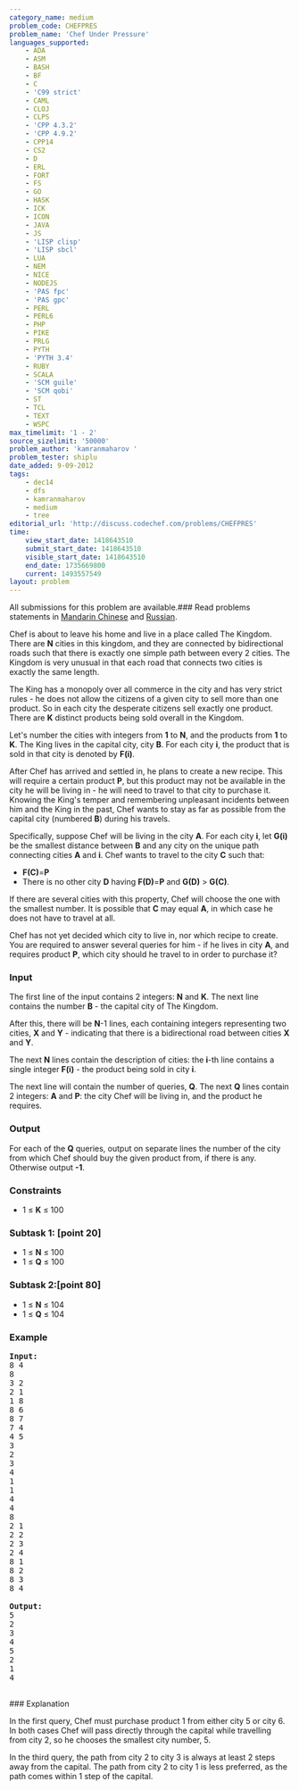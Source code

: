 ```yaml
---
category_name: medium
problem_code: CHEFPRES
problem_name: 'Chef Under Pressure'
languages_supported:
    - ADA
    - ASM
    - BASH
    - BF
    - C
    - 'C99 strict'
    - CAML
    - CLOJ
    - CLPS
    - 'CPP 4.3.2'
    - 'CPP 4.9.2'
    - CPP14
    - CS2
    - D
    - ERL
    - FORT
    - FS
    - GO
    - HASK
    - ICK
    - ICON
    - JAVA
    - JS
    - 'LISP clisp'
    - 'LISP sbcl'
    - LUA
    - NEM
    - NICE
    - NODEJS
    - 'PAS fpc'
    - 'PAS gpc'
    - PERL
    - PERL6
    - PHP
    - PIKE
    - PRLG
    - PYTH
    - 'PYTH 3.4'
    - RUBY
    - SCALA
    - 'SCM guile'
    - 'SCM qobi'
    - ST
    - TCL
    - TEXT
    - WSPC
max_timelimit: '1 - 2'
source_sizelimit: '50000'
problem_author: 'kamranmaharov '
problem_tester: shiplu
date_added: 9-09-2012
tags:
    - dec14
    - dfs
    - kamranmaharov
    - medium
    - tree
editorial_url: 'http://discuss.codechef.com/problems/CHEFPRES'
time:
    view_start_date: 1418643510
    submit_start_date: 1418643510
    visible_start_date: 1418643510
    end_date: 1735669800
    current: 1493557549
layout: problem
---
```

All submissions for this problem are available.###  Read problems statements in [Mandarin Chinese](http://www.codechef.com/download/translated/DEC14/mandarin/CHEFPRES.pdf) and [Russian](http://www.codechef.com/download/translated/DEC14/russian/CHEFPRES.pdf).

Chef is about to leave his home and live in a place called The Kingdom. There are **N** cities in this kingdom, and they are connected by bidirectional roads such that there is exactly one simple path between every 2 cities. The Kingdom is very unusual in that each road that connects two cities is exactly the same length.

The King has a monopoly over all commerce in the city and has very strict rules - he does not allow the citizens of a given city to sell more than one product. So in each city the desperate citizens sell exactly one product. There are **K** distinct products being sold overall in the Kingdom.

Let's number the cities with integers from **1** to **N**, and the products from **1** to **K**. The King lives in the capital city, city **B**. For each city **i**, the product that is sold in that city is denoted by **F(i)**.

After Chef has arrived and settled in, he plans to create a new recipe. This will require a certain product **P**, but this product may not be available in the city he will be living in - he will need to travel to that city to purchase it. Knowing the King's temper and remembering unpleasant incidents between him and the King in the past, Chef wants to stay as far as possible from the capital city (numbered **B**) during his travels.

Specifically, suppose Chef will be living in the city **A**. For each city **i**, let **G(i)** be the smallest distance between **B** and any city on the unique path connecting cities **A** and **i**. Chef wants to travel to the city **C** such that:

- **F(C)**=**P**
- There is no other city **D** having **F(D)**=**P** and **G(D)** > **G(C)**.

If there are several cities with this property, Chef will choose the one with the smallest number. It is possible that **C** may equal **A**, in which case he does not have to travel at all.

Chef has not yet decided which city to live in, nor which recipe to create. You are required to answer several queries for him - if he lives in city **A**, and requires product **P**, which city should he travel to in order to purchase it?

### Input

The first line of the input contains 2 integers: **N** and **K**. The next line contains the number **B** - the capital city of The Kingdom.

After this, there will be **N**-1 lines, each containing integers representing two cities, **X** and **Y** - indicating that there is a bidirectional road between cities **X** and **Y**.

The next **N** lines contain the description of cities: the **i**-th line contains a single integer **F(i)** - the product being sold in city **i**.

The next line will contain the number of queries, **Q**. The next **Q** lines contain 2 integers: **A** and **P**: the city Chef will be living in, and the product he requires.

### Output

For each of the **Q** queries, output on separate lines the number of the city from which Chef should buy the given product from, if there is any. Otherwise output **-1**.

### Constraints

- 1 ≤ **K** ≤ 100

### Subtask 1: \[point 20\]

- 1 ≤ **N** ≤ 100
- 1 ≤ **Q** ≤ 100

### Subtask 2:\[point 80\]

- 1 ≤ **N** ≤ 104
- 1 ≤ **Q** ≤ 104

### Example

<pre>
<b>Input:</b>
8 4
8
3 2
2 1
1 8
8 6
8 7
7 4
4 5
3
2
3
4
1
1
4
4
8
2 1
2 2
2 3
2 4
8 1
8 2
8 3
8 4

<b>Output:</b>
5
2
3
4
5
2
1
4

</pre>### Explanation

In the first query, Chef must purchase product 1 from either city 5 or city 6. In both cases Chef will pass directly through the capital while travelling from city 2, so he chooses the smallest city number, 5.

In the third query, the path from city 2 to city 3 is always at least 2 steps away from the capital. The path from city 2 to city 1 is less preferred, as the path comes within 1 step of the capital.

